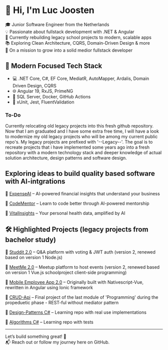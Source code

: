 # 👋 Hi, I'm Luc Joosten

🎓 Junior Software Engineer from the Netherlands  
💡 Passionate about fullstack development with .NET & Angular  
🔁 Currently rebuilding legacy school projects to modern, scalable apps  
📚 Exploring Clean Architecture, CQRS, Domain-Driven Design & more  
🎯 On a mission to grow into a solid medior fullstack developer  

## 🧰 Modern Focused Tech Stack
- 💻 .NET Core, C#, EF Core, MediatR, AutoMapper, Ardalis, Domain Driven Design, CQRS
- 🌐 Angular 19, RxJS, PrimeNG
- 🧱 SQL Server, Docker, GitHub Actions
- 🧪 xUnit, Jest, FluentValidation

### To-Do
Currently relocating old legacy projects into this fresh github repository. Now that I am graduated and I have some extra free time, I will have a look to modernize my old legacy projects who will be among my current public repo's. My legacy projects are prefixed with '--Legacy--'. The goal is to recreate projects that i have implemented some years ago into a fresh repository with a modern technology stack and deeper knowledge of actual solution architecture, design patterns and software design.

## Exploring ideas to build quality based software with AI-intgrations
🔹 [ExpenseAI](https://github.com/lhajoosten/ExpenseAI) – AI-powered financial insights that understand your business

🔹 [CodeMentor](https://github.com/lhajoosten/CodeMentor) – Learn to code better through AI-powered mentorship

🔹 [VitalInsights](https://github.com/lhajoosten/VitalInsights) – Your personal health data, amplified by AI

## 🛠️ Highlighted Projects (legacy projects from bachelor study)
🔹 [Studdit 2.0](https://github.com/lhajoosten/Studdit-2.0) – Q&A platform with voting & JWT auth (version 2, renewed based on version 1 Node.js)

🔹 [MeetMe 2.0](https://github.com/lhajoosten/MeetMe-2.0) – Meetup platform to host events (version 2, renewed based on version 1 Vue.js schoolproject client-side programming)

🔹 [Mobile Employee App 2.0](https://github.com/lhajoosten/Employee-Mobile-App) – Originally built with Nativescript-Vue, rewritten in Angular using Ionic framework

🔹 [CRUD-Api](https://github.com/lhajoosten/RESTful-CRUD-Api) – Final project of the last module of 'Programming' during the propeduetic phase - REST-ful without mediator pattern

🔹 [Design-Patterns C#](https://github.com/lhajoosten/Design-Patterns) – Learning repo with real use implementations  

🔹 [Algorithms C#](https://github.com/lhajoosten/Algorithms-and-Datastructures) – Learning repo with tests

---

Let’s build something great! 🚀  
📬 Reach out or follow my journey here on GitHub.
